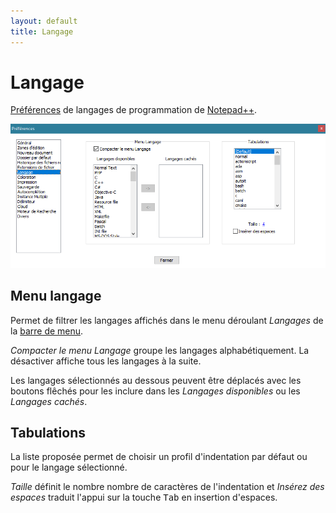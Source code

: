 ```yaml
---
layout: default
title: Langage
---
```

# Langage

[Préférences](../preferences.md) de langages de programmation de [Notepad++](../notepad++.md).

![Interface](/images/npp_settings_lang.png)

## Menu langage

Permet de filtrer les langages affichés dans le menu déroulant *Langages* de la [barre de menu](../barre-de-menu.md).

*Compacter le menu Langage* groupe les langages alphabétiquement. La désactiver affiche tous les langages à la suite.

Les langages sélectionnés au dessous peuvent être déplacés avec les boutons flêchés pour les inclure dans les *Langages disponibles* ou les *Langages cachés*.

## Tabulations

La liste proposée permet de choisir un profil d'indentation par défaut ou pour le langage sélectionné.

*Taille* définit le nombre nombre de caractères de l'indentation et *Insérez des espaces* traduit l'appui sur la touche <kbd>Tab</kbd> en insertion d'espaces.